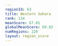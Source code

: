 ```yaml
---
regionId: 63
title: Western Sahara
rank: 134
meanScore: 67.01
globalMeanScore: 69.82
numRegions: 220
layout: region_score
---
```

